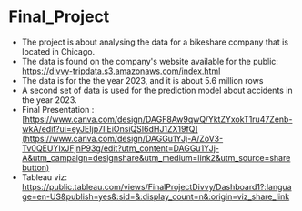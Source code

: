 # Final_Project
- The project is about analysing the data for a bikeshare company that is located in Chicago.
- The data is found on the company's website available for the public: https://divvy-tripdata.s3.amazonaws.com/index.html
- The data is for the the year 2023, and it is about 5.6 million rows
- A second set of data is used for the prediction model about accidents in the year 2023.
- Final Presentation : [https://www.canva.com/design/DAGF8Aw9qwQ/YktZYxokT1ru47Zenb-wkA/edit?ui=eyJEIjp7IlEiOnsiQSI6dHJ1ZX19fQ](https://www.canva.com/design/DAGGu1YJj-A/ZoV3-Tv0QEUYIxJFjnP93g/edit?utm_content=DAGGu1YJj-A&utm_campaign=designshare&utm_medium=link2&utm_source=sharebutton)
- Tableau viz: https://public.tableau.com/views/FinalProjectDivvy/Dashboard1?:language=en-US&publish=yes&:sid=&:display_count=n&:origin=viz_share_link
